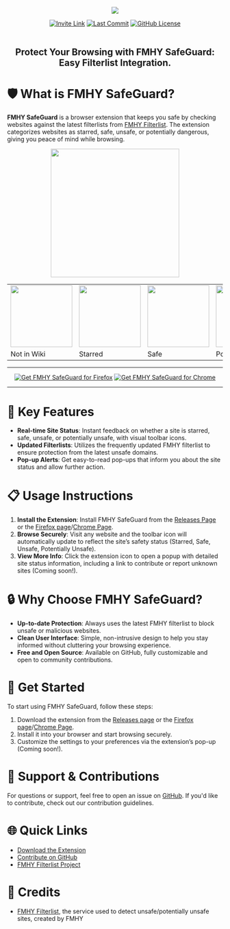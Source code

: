 <p align="center">
  <a href="https://github.com/kenhendricks00/FMHY-SafeGuard/releases"><img src="https://github.com/kenhendricks00/FMHY-SafeGuard/blob/main/assets/banner.png" /></a>
</p>
<div align="center">
  <a href="https://discord.com/invite/Stz6y6NgNg">
    <img src="https://img.shields.io/static/v1?label=Join&message=FMHY&color=c4b5fd" alt="Invite Link"></a>
  <a href="https://github.com/kenhendricks00/FMHY-SafeGuard/commits/main/">
    <img src="https://img.shields.io/github/last-commit/kenhendricks00/FMHY-SafeGuard?label=Last%20Commit&color=green" alt="Last Commit"></a>
  <a href="https://github.com/kenhendricks00/FMHY-SafeGuard/blob/main/LICENSE">
    <img src="https://img.shields.io/github/license/kenhendricks00/FMHY-SafeGuard" alt="GitHub License"></a>
</div>
<br>
<h2> <div align="center"><b> Protect Your Browsing with FMHY SafeGuard: Easy Filterlist Integration. </b></div> </h2>

# 🛡️ What is FMHY SafeGuard?

**FMHY SafeGuard** is a browser extension that keeps you safe by checking websites against the latest filterlists from [FMHY Filterlist](https://github.com/fmhy/FMHYFilterlist). The extension categorizes websites as starred, safe, unsafe, or potentially dangerous, giving you peace of mind while browsing.

<p align="center">
  <img src="https://github.com/kenhendricks00/FMHY-SafeGuard/blob/main/assets/header.png" style="width: 300px">
</p>

<div align="center">
  <table>
    <tr>
      <td><img src="https://github.com/kenhendricks00/FMHY-SafeGuard/blob/main/assets/icons/default.png" style="width: 144px"></td>
      <td><img src="https://github.com/kenhendricks00/FMHY-SafeGuard/blob/main/assets/icons/starred.png" style="width: 144px"></td>
      <td><img src="https://github.com/kenhendricks00/FMHY-SafeGuard/blob/main/assets/icons/safe.png" style="width: 144px"></td>
      <td><img src="https://github.com/kenhendricks00/FMHY-SafeGuard/blob/main/assets/icons/potentially_unsafe.png" style="width: 144px"></td>
      <td><img src="https://github.com/kenhendricks00/FMHY-SafeGuard/blob/main/assets/icons/unsafe.png" style="width: 144px"></td>
    </tr>
    <tr>
      <td>Not in Wiki</td>
      <td>Starred</td>
      <td>Safe</td>
      <td>Potentially Unsafe</td>
      <td>Unsafe</td>
    </tr>
  </table>
</div>

***

<p align="center">
  <a href="https://addons.mozilla.org/en-US/firefox/addon/fmhy-safeguard/"><img src="https://github.com/kenhendricks00/FMHY-SafeGuard/blob/main/assets/firefox_addon_image.png" alt="Get FMHY SafeGuard for Firefox"></a>
  <a href="https://chromewebstore.google.com/detail/fmhy-safeguard/ihcppnlmkfeclmehgdhjkglkbmiemnmp"><img src="https://github.com/kenhendricks00/FMHY-SafeGuard/blob/main/assets/chrome_addon_image.png" alt="Get FMHY SafeGuard for Chrome"></a>
</div>

***

# 🌟 Key Features
- **Real-time Site Status**: Instant feedback on whether a site is starred, safe, unsafe, or potentially unsafe, with visual toolbar icons.
- **Updated Filterlists**: Utilizes the frequently updated FMHY filterlist to ensure protection from the latest unsafe domains.
- **Pop-up Alerts**: Get easy-to-read pop-ups that inform you about the site status and allow further action.

# 📋 Usage Instructions

1. **Install the Extension**: Install FMHY SafeGuard from the [Releases Page](https://github.com/kenhendricks00/FMHY-SafeGuard/releases) or the [Firefox page](https://addons.mozilla.org/en-US/firefox/addon/fmhy-safeguard/)/[Chrome Page](https://chromewebstore.google.com/detail/fmhy-safeguard/ihcppnlmkfeclmehgdhjkglkbmiemnmp).
2. **Browse Securely**: Visit any website and the toolbar icon will automatically update to reflect the site’s safety status (Starred, Safe, Unsafe, Potentially Unsafe).
3. **View More Info**: Click the extension icon to open a popup with detailed site status information, including a link to contribute or report unknown sites (Coming soon!).

# 🔒 Why Choose FMHY SafeGuard?

- **Up-to-date Protection**: Always uses the latest FMHY filterlist to block unsafe or malicious websites.
- **Clean User Interface**: Simple, non-intrusive design to help you stay informed without cluttering your browsing experience.
- **Free and Open Source**: Available on GitHub, fully customizable and open to community contributions.

# 🚀 Get Started

To start using FMHY SafeGuard, follow these steps:
1. Download the extension from the [Releases page](https://github.com/kenhendricks00/FMHY-SafeGuard/releases) or the [Firefox page](https://addons.mozilla.org/en-US/firefox/addon/fmhy-safeguard/)/[Chrome Page](https://chromewebstore.google.com/detail/fmhy-safeguard/ihcppnlmkfeclmehgdhjkglkbmiemnmp).
2. Install it into your browser and start browsing securely.
3. Customize the settings to your preferences via the extension’s pop-up (Coming soon!).

# 💬 Support & Contributions

For questions or support, feel free to open an issue on [GitHub](https://github.com/kenhendricks00/FMHY-SafeGuard/issues). If you'd like to contribute, check out our contribution guidelines.

# 🌐 Quick Links
- [Download the Extension](https://github.com/kenhendricks00/FMHY-SafeGuard/releases)
- [Contribute on GitHub](https://github.com/kenhendricks00/FMHY-SafeGuard/pulls)
- [FMHY Filterlist Project](https://github.com/fmhy/FMHYFilterlist)

# 📜 Credits
- [FMHY Filterlist](https://github.com/fmhy/FMHYFilterlist), the service used to detect unsafe/potentially unsafe sites, created by FMHY
